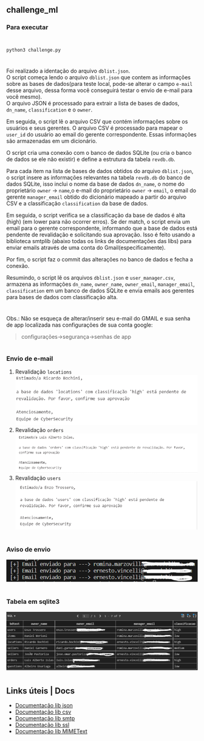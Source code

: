 ## challenge_ml
### Para executar
#
`python3 challenge.py`
#
Foi realizado a identação do arquivo `dblist.json`.</br>
O script começa lendo o arquivo `dblist.json` que contem as informações sobre as bases de dados(para teste local, pode-se alterar o campo `e-mail` desse arquivo, dessa forma você conseguirá testar o envio de e-mail para você mesmo).</br> O arquivo JSON é processado para extrair a lista de bases de dados, `dn_name`, `classification` e o `owner`.

Em seguida, o script lê o arquivo CSV que contém informações sobre os usuários e seus gerentes. O arquivo CSV é processado para mapear o `user_id` do usuário ao email do gerente correspondente. Essas informações são armazenadas em um dicionário.

O script cria uma conexão com o banco de dados SQLite (ou cria o banco de dados se ele não existir) e define a estrutura da tabela `revdb.db`.

Para cada item na lista de bases de dados obtidos do arquivo `dblist.json`, o script insere as informações relevantes na tabela `revdb.db` do banco de dados SQLite, isso inclui o nome da base de dados `dn_name`, o nome do proprietário `owner` -> `name`,o e-mail do proprietário `owner` -> `email`, o email do gerente `manager_email` obtido do dicionário mapeado a partir do arquivo CSV e a classificação `classification` da base de dados.

Em seguida, o script verifica se a classificação da base de dados é alta (high) (em lower para não ocorrer erros). Se der match, o script envia um email para o gerente correspondente, informando que a base de dados está pendente de revalidação e solicitando sua aprovação. Isso é feito usando a biblioteca smtplib (abaixo todas os links de documentações das libs) para enviar emails através de uma conta do Gmail(especificamente).

Por fim, o script faz o commit das alterações no banco de dados e fecha a conexão.

Resumindo, o script lê os arquivos `dblist.json` e `user_manager.csv`, armazena as informações `dn_name`, `owner_name`, `owner_email`, `manager_email`, `classification` em um banco de dados SQLite e envia emails aos gerentes para bases de dados com classificação alta.

#
Obs.: Não se esqueça de alterar/inserir seu e-mail do GMAIL e sua senha de app localizada nas configurações de sua conta google:</b>
> configurações->segurança->senhas de app</br>
#
### Envio de e-mail
1. Revalidação `locations`
![](/imagens/locations.png)</br>
2. Revalidação `orders`
![](/imagens/orders.png)</br>
3. Revalidação `users`
![](/imagens/users.png)</br>
#
### Aviso de envio
![](/imagens/envia_email.png)</br>
#
### Tabela em sqlite3
![](/imagens/tabela_sql.png)</br>
#

## Links úteis | Docs
- [Documentação lib json](https://docs.python.org/3/library/json.html)</br>                    
- [Documentação lib csv](https://docs.python.org/3/library/csv.html)</br>                     
- [Documentação lib smtp](https://docs.python.org/3/library/smtplib.html)</br>
- [Documentação lib ssl](https://docs.python.org/3/library/ssl.html)</br>
- [Documentação lib MIMEText](https://docs.python.org/pt-br/3.7/library/email.mime.html)</br>      